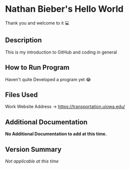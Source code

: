 
# Nathan Bieber's Hello World
Thank you and welcome to it 💻
## Description
This is my introduction to GitHub and coding in general
## How to Run Program
Haven't quite Developed a program yet
😂
## Files Used
Work Website Address -> https://transportation.uiowa.edu/
## Additional Documentation
**No Additional Documentation to add at this time.**
## Version Summary
*Not applicable at this time*
